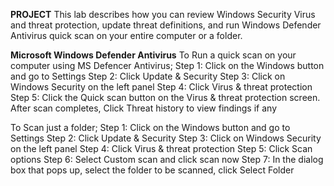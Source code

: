 **PROJECT**
This lab describes how you can review Windows Security Virus and threat protection, update threat definitions, and run Windows Defender Antivirus quick scan on your entire computer or a folder.

**Microsoft Windows Defender Antivirus**
To Run a quick scan on your computer using MS Defencer Antivirus;
Step 1: Click on the Windows button and go to Settings
Step 2: Click Update & Security 
Step 3: Click on Windows Security on the left panel
Step 4: Click Virus & threat protection
Step 5: Click the Quick scan button on the Virus & threat protection screen. After scan completes, Click Threat history to view findings if any

To Scan just a folder;
Step 1: Click on the Windows button and go to Settings
Step 2: Click Update & Security 
Step 3: Click on Windows Security on the left panel
Step 4: Click Virus & threat protection
Step 5: Click Scan options
Step 6: Select Custom scan and click scan now
Step 7: In the dialog box that pops up, select the folder to be scanned, click Select Folder
